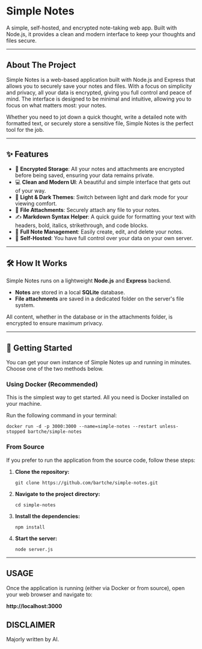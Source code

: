 # Simple Notes

A simple, self-hosted, and encrypted note-taking web app. Built with Node.js, it provides a clean and modern interface to keep your thoughts and files secure.

-----

## About The Project

Simple Notes is a web-based application built with Node.js and Express that allows you to securely save your notes and files. With a focus on simplicity and privacy, all your data is encrypted, giving you full control and peace of mind. The interface is designed to be minimal and intuitive, allowing you to focus on what matters most: your notes.

Whether you need to jot down a quick thought, write a detailed note with formatted text, or securely store a sensitive file, Simple Notes is the perfect tool for the job.

-----

## ✨ Features

  * 🔐 **Encrypted Storage**: All your notes and attachments are encrypted before being saved, ensuring your data remains private.
  * 💻 **Clean and Modern UI**: A beautiful and simple interface that gets out of your way.
  * 🎨 **Light & Dark Themes**: Switch between light and dark mode for your viewing comfort.
  * 📎 **File Attachments**: Securely attach any file to your notes.
  * ✍️ **Markdown Syntax Helper**: A quick guide for formatting your text with headers, bold, italics, strikethrough, and code blocks.
  * 📝 **Full Note Management**: Easily create, edit, and delete your notes.
  * 🚀 **Self-Hosted**: You have full control over your data on your own server.

-----

## 🛠️ How It Works

Simple Notes runs on a lightweight **Node.js** and **Express** backend.

  * **Notes** are stored in a local **SQLite** database.
  * **File attachments** are saved in a dedicated folder on the server's file system.

All content, whether in the database or in the attachments folder, is encrypted to ensure maximum privacy.

-----

## 🚀 Getting Started

You can get your own instance of Simple Notes up and running in minutes. Choose one of the two methods below.

### Using Docker (Recommended)

This is the simplest way to get started. All you need is Docker installed on your machine.

Run the following command in your terminal:

```
docker run -d -p 3000:3000 --name=simple-notes --restart unless-stopped bartche/simple-notes
```

### From Source

If you prefer to run the application from the source code, follow these steps:

1.  **Clone the repository:**

    ```
    git clone https://github.com/bartche/simple-notes.git
    ```

2.  **Navigate to the project directory:**

    ```
    cd simple-notes
    ```

3.  **Install the dependencies:**

    ```
    npm install
    ```

4.  **Start the server:**

    ```
    node server.js
    ```

-----

## USAGE

Once the application is running (either via Docker or from source), open your web browser and navigate to:

**http://localhost:3000**

## DISCLAIMER

Majorly written by AI.
